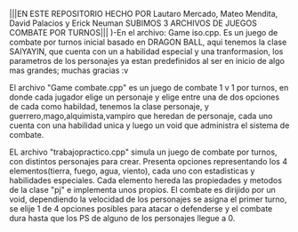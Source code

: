 
|||EN ESTE REPOSITORIO HECHO POR Lautaro Mercado, Mateo Mendita, David Palacios y Erick Neuman SUBIMOS 3 ARCHIVOS DE JUEGOS COMBATE POR TURNOS|||
)-En el archivo: Game iso.cpp. Es un juego de combate por turnos inicial basado en DRAGON BALL, aqui tenemos la clase SAIYAYIN,
que cuenta con un a habilidad especial y una tranformasion, los parametros de los personajes ya estan predefinidos
al ser en inicio de algo mas grandes; muchas gracias :v

El archivo "Game combate.cpp" es un juego de combate 1 v 1 por turnos, en donde cada jugador elige un personaje y elige entre una de dos opciones de cada
como habildad, tenemos la clase personaje, y guerrero,mago,alquimista,vampiro que heredan de personaje, cada uno cuenta con una habilidad unica
y luego un void que administra el sistema de combate. 

EL archivo "trabajopractico.cpp" simula un juego de combate por turnos, con distintos personajes para crear.
Presenta opciones representando los 4 elementos(tierra, fuego, agua, viento), cada uno con estadisticas y habilidades especiales.
Cada elemento hereda las propiedades y metodos de la clase "pj" e implementa unos propios.
El combate es dirijido por un void, dependiendo la velocidad de los personajes se asigna el primer turno, se elije 1 de 4 opciones
posibles para atacar o defenderse y el combate dura hasta que los PS de alguno de los personajes llegue a 0.
